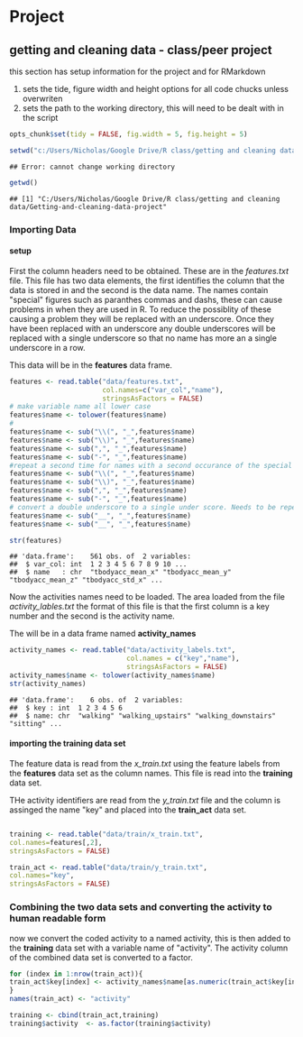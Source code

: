 Project
===
getting and cleaning data - class/peer project
-----
this section has setup information for the project and for RMarkdown

1. sets the tide, figure width and height options for all code chucks unless 
overwriten
1. sets the path to the working directory, this will need to be dealt with in the script

```r
opts_chunk$set(tidy = FALSE, fig.width = 5, fig.height = 5)

setwd("c:/Users/Nicholas/Google Drive/R class/getting and cleaning data/Getting-and-cleaning-data/project")
```

```
## Error: cannot change working directory
```

```r
getwd()
```

```
## [1] "C:/Users/Nicholas/Google Drive/R class/getting and cleaning data/Getting-and-cleaning-data-project"
```

### Importing Data

#### setup
First the column headers need to be obtained. These are in the *features.txt*
file. This file has two data elements, the first identifies the column that the data is
stored in and the second is the data name. The names contain "special" figures
such as paranthes commas and dashs, these can cause problems in when they are used
in R. To reduce the possiblity of these causing a problem they will be replaced with
an underscore. Once they have been replaced with an underscore any double underscores will be 
replaced with a single underscore so that no name has more an a single underscore 
in a row.

This data will be in the **features** data frame.


```r
features <- read.table("data/features.txt",
                       col.names=c("var_col","name"),
                       stringsAsFactors = FALSE)
# make variable name all lower case
features$name <- tolower(features$name)
#
features$name <- sub("\\(", "_",features$name)
features$name <- sub("\\)", "_",features$name)
features$name <- sub(",", "_",features$name)
features$name <- sub("-", "_",features$name)
#repeat a second time for names with a second occurance of the special character in them.
features$name <- sub("\\(", "_",features$name)
features$name <- sub("\\)", "_",features$name)
features$name <- sub(",", "_",features$name)
features$name <- sub("-", "_",features$name)
# convert a double underscore to a single under score. Needs to be repeated to catch 3 underscores becoming 2
features$name <- sub("__", "_",features$name)
features$name <- sub("__", "_",features$name)

str(features)
```

```
## 'data.frame':	561 obs. of  2 variables:
##  $ var_col: int  1 2 3 4 5 6 7 8 9 10 ...
##  $ name   : chr  "tbodyacc_mean_x" "tbodyacc_mean_y" "tbodyacc_mean_z" "tbodyacc_std_x" ...
```

Now the activities names need to be loaded. The area loaded from the file *activity_lables.txt*
the format of this file is that the first column is a key number and the second is the
activity name. 

The will be in a data frame named **activity_names**

```r
activity_names <- read.table("data/activity_labels.txt",
                             col.names = c("key","name"),
                             stringsAsFactors = FALSE)
activity_names$name <- tolower(activity_names$name)
str(activity_names)
```

```
## 'data.frame':	6 obs. of  2 variables:
##  $ key : int  1 2 3 4 5 6
##  $ name: chr  "walking" "walking_upstairs" "walking_downstairs" "sitting" ...
```


#### importing the training data set
The feature data is read from the *x_train.txt* using the feature labels from the **features** data set
as the column names. This file is read into the **training** data set.

THe activity identifiers are read from the *y_train.txt* file and the column is assinged
the name "key" and placed into the **train_act** data set.

```r

training <- read.table("data/train/x_train.txt",
col.names=features[,2],
stringsAsFactors = FALSE)

train_act <- read.table("data/train/y_train.txt",
col.names="key",
stringsAsFactors = FALSE)
```


### Combining the two data sets and converting the activity to human readable form
now we convert the coded activity to a named activity, this is then added to the
**training** data set with a variable name of "activity". The activity column of the 
combined data set is converted to a factor.


```r
for (index in 1:nrow(train_act)){
train_act$key[index] <- activity_names$name[as.numeric(train_act$key[index])]
}
names(train_act) <- "activity"

training <- cbind(train_act,training)
training$activity  <- as.factor(training$activity)
```




